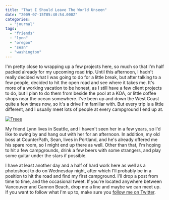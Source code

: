 ```yaml
---
title: "That I Should Leave The World Unseen"
date: "2009-07-15T05:40:54.000Z"
categories: 
  - "journal"
tags: 
  - "friends"
  - "lynn"
  - "oregon"
  - "sean"
  - "washington"
---
```


I'm pretty close to wrapping up a few projects here, so much so that I'm half packed already for my upcoming road trip. Until this afternoon, I hadn't really decided what I was going to do for a little break, but after talking to a few people, decided to hit the open road and see where it takes me. It's more of a working vacation to be honest, as I still have a few client projects to do, but I plan to do them from beside the pool at a KOA, or little coffee shops near the ocean somewhere. I've been up and down the West Coast quite a few times now, so it's a drive I'm familiar with. But every trip is a little different, and I usually meet lots of people at every campground I end up at.

[![Trees](http://farm1.static.flickr.com/129/348843441_b0b2a2193e.jpg?v=0)](http://www.flickr.com/photos/duanestorey/348843441/)

My friend Lynn lives in Seattle, and I haven't seen her in a few years, so I'd like to swing by and hang out with her for an afternoon. In addition, my old boss at CounterPath, Sean, lives in Portland, and he's already offered me his spare room, so I might end up there as well. Other than that, I'm hoping to hit a few campgrounds, drink a few beers with some strangers, and play some guitar under the stars if possible.

I have at least another day and a half of hard work here as well as a photoshoot to do on Wednesday night, after which I'll probably be in a position to hit the road and find my first campground. I'll drop a post from time to time, and the occasional tweet. If you're located anywhere between Vancouver and Cannon Beach, drop me a line and maybe we can meet up. If you want to follow what I'm up to, make sure you [follow me on Twitter](http://twitter.com/duanestorey).
